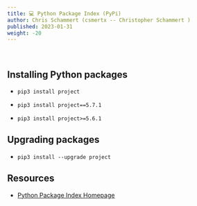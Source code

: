 ```yaml
---
title: 💻 Python Package Index (PyPi)
author: Chris Schammert (csmertx -- Christopher Schammert )
published: 2023-01-31
weight: -20
---
```


<br />

## Installing Python packages

- ```pip3 install project```

- ```pip3 install project==5.7.1```

- ```pip3 install project>=5.6.1```

## Upgrading packages

- ```pip3 install --upgrade project```

## Resources

- [Python Package Index Homepage](https://pypi.org/)